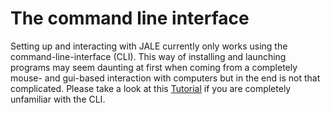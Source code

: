 # The command line interface

Setting up and interacting with JALE currently only works using the command-line-interface (CLI). This way of installing and launching programs may seem daunting at first when coming from a completely mouse- and gui-based interaction with computers but in the end is not that complicated. Please take a look at this [Tutorial](https://tutorials.codebar.io/command-line/introduction/tutorial.html#:~:text=The%20cd%20command%20allows%20you,command%20is%20cd%20your%2Ddirectory%20.) if you are completely unfamiliar with the CLI.